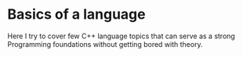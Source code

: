 # Basics of a language

Here I try to cover few C++ language topics that can serve as a strong Programming foundations without getting bored with theory.
